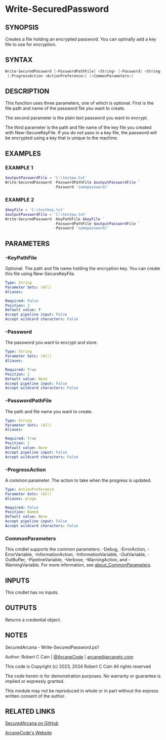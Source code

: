 # Write-SecuredPassword

## SYNOPSIS

Creates a file holding an encrypted password.
You can optinally add a key file to use for encryption.

## SYNTAX

```powershell
Write-SecuredPassword [-PasswordPathFile] <String> [-Password] <String> [[-KeyPathFile] <String>]
 [-ProgressAction <ActionPreference>] [<CommonParameters>]
```

## DESCRIPTION

This function uses three parameters, one of which is optional.
First is the file path and name of the password file you want to create.

The second parameter is the plain text password you want to encrypt. 

The third parameter is the path and file name of the key file you created with New-SecureKeyFile.
If you do not pass in a key file, the password will be encrypted using a key that is unique to the machine.

## EXAMPLES

### EXAMPLE 1

```powershell
$outputPasswordFile = 'C:\testpw.txt'
Write-SecuredPassword -PasswordPathFile $outputPasswordFile `
                      -Password 'somepassword/'
```

### EXAMPLE 2

```powershell
$keyFile = 'C:\testkey.txt'
$outputPasswordFile = 'C:\testpw.txt'
Write-SecuredPassword -KeyPathFile $keyFile `
                      -PasswordPathFile $outputPasswordFile `
                      -Password 'somepassword/'
```

## PARAMETERS

### -KeyPathFile

Optional.
The path and file name holding the encryption key.
You can create this file using New-SecureKeyFile.

```yaml
Type: String
Parameter Sets: (All)
Aliases:

Required: False
Position: 3
Default value: ?
Accept pipeline input: False
Accept wildcard characters: False
```

### -Password

The password you want to encrypt and store.

```yaml
Type: String
Parameter Sets: (All)
Aliases:

Required: True
Position: 2
Default value: None
Accept pipeline input: False
Accept wildcard characters: False
```

### -PasswordPathFile

The path and file name you want to create.

```yaml
Type: String
Parameter Sets: (All)
Aliases:

Required: True
Position: 1
Default value: None
Accept pipeline input: False
Accept wildcard characters: False
```

### -ProgressAction

A common parameter. The action to take when the progress is updated.

```yaml
Type: ActionPreference
Parameter Sets: (All)
Aliases: proga

Required: False
Position: Named
Default value: None
Accept pipeline input: False
Accept wildcard characters: False
```

### CommonParameters

This cmdlet supports the common parameters: -Debug, -ErrorAction, -ErrorVariable, -InformationAction, -InformationVariable, -OutVariable, -OutBuffer, -PipelineVariable, -Verbose, -WarningAction, and -WarningVariable. For more information, see [about_CommonParameters](http://go.microsoft.com/fwlink/?LinkID=113216).

## INPUTS

This cmdlet has no inputs.

## OUTPUTS

Returns a credential object.

## NOTES

SecuredArcana - Write-SecuredPassword.ps1

Author: Robert C Cain | [@ArcaneCode](https://twitter.com/arcanecode) | arcane@arcanetc.com

This code is Copyright (c) 2023, 2024 Robert C Cain All rights reserved

The code herein is for demonstration purposes.
No warranty or guarantee is implied or expressly granted.

This module may not be reproduced in whole or in part without
the express written consent of the author.

## RELATED LINKS

[SecuredArcana on GitHub](https://github.com/arcanecode/SecuredArcana)

[ArcaneCode's Website](http://arcanecode.me)
